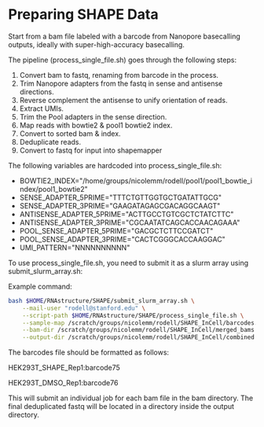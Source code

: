 # Preparing SHAPE Data

Start from a bam file labeled with a barcode from Nanopore basecalling outputs,
ideally with super-high-accuracy basecalling.

The pipeline (process_single_file.sh) goes through the following steps:
1. Convert bam to fastq, renaming from barcode in the process.
2. Trim Nanopore adapters from the fastq in sense and antisense directions. 
3. Reverse complement the antisense to unify orientation of reads.
4. Extract UMIs.
5. Trim the Pool adapters in the sense direction.
6. Map reads with bowtie2 & pool1 bowtie2 index.
7. Convert to sorted bam & index.
8. Deduplicate reads.
9. Convert to fastq for input into shapemapper

The following variables are hardcoded into process_single_file.sh:
- BOWTIE2_INDEX="/home/groups/nicolemm/rodell/pool1/pool1_bowtie_index/pool1_bowtie2"
- SENSE_ADAPTER_5PRIME="TTTCTGTTGGTGCTGATATTGCG"
- SENSE_ADAPTER_3PRIME="GAAGATAGAGCGACAGGCAAGT"
- ANTISENSE_ADAPTER_5PRIME="ACTTGCCTGTCGCTCTATCTTC"
- ANTISENSE_ADAPTER_3PRIME="CGCAATATCAGCACCAACAGAAA"
- POOL_SENSE_ADAPTER_5PRIME="GACGCTCTTCCGATCT"
- POOL_SENSE_ADAPTER_3PRIME="CACTCGGGCACCAAGGAC"
- UMI_PATTERN="NNNNNNNNNN"

To use process_single_file.sh, you need to submit it as a slurm array using submit_slurm_array.sh:

Example command:
```bash
bash $HOME/RNAstructure/SHAPE/submit_slurm_array.sh \
    --mail-user "rodell@stanford.edu" \
    --script-path $HOME/RNAstructure/SHAPE/process_single_file.sh \
    --sample-map /scratch/groups/nicolemm/rodell/SHAPE_InCell/barcodes.txt \
    --bam-dir /scratch/groups/nicolemm/rodell/SHAPE_InCell/merged_bams \
    --output-dir /scratch/groups/nicolemm/rodell/SHAPE_InCell/combined
```

The barcodes file should be formatted as follows:

HEK293T_SHAPE_Rep1:barcode75 

HEK293T_DMSO_Rep1:barcode76 

This will submit an individual job for each bam file in the bam directory.
The final deduplicated fastq will be located in a directory inside the output directory.
